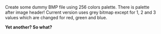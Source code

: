 Create some dummy BMP file using 256 colors palette. There is palette after image header!
Current version uses grey bitmap except for 1, 2 and 3 values which are changed for red, green and blue.

**Yet another? So what?**
